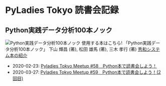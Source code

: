 # PyLadies Tokyo 読書会記録

## Python実践データ分析100本ノック

![Python実践データ分析100本ノック](https://www.shuwasystem.co.jp//images/book/481288.jpg)
使用する本はこちら! 「Python実践データ分析100本ノック」
下山 輝昌 (著), 松田 雄馬 (著), 三木 孝行 (著)
[秀和システム本の紹介](https://www.shuwasystem.co.jp/book/9784798058757.html)

- 2020-02-23: [Pyladies Tokyo Meetup #58　Python本で読書会しよう！](https://pyladies-tokyo.connpass.com/event/203098/)
- 2020-03-27: [Pyladies Tokyo Meetup #59　Python本で読書会しよう！(2回目)](https://pyladies-tokyo.connpass.com/event/206182/)

